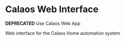 Calaos Web Interface
==========

**DEPRECATED**
Use Calaos Web App

Web interface for the Calaos Home automation system

